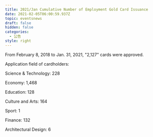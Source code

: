 ```yaml
---
title: 2021/Jan Cumulative Number of Employment Gold Card Issuance
date: 2021-02-05T06:00:59.937Z
topic: eventsnews
draft: false
hidden: false
categories:
  - 公告
style: right
---
```

From February 8, 2018 to Jan. 31, 2021, "2,127" cards were approved.

Application field of cardholders:

Science & Technology: 228

Economy: 1,468

Education: 128

Culture and Arts: 164

Sport: 1

Finance: 132

Architectural Design: 6